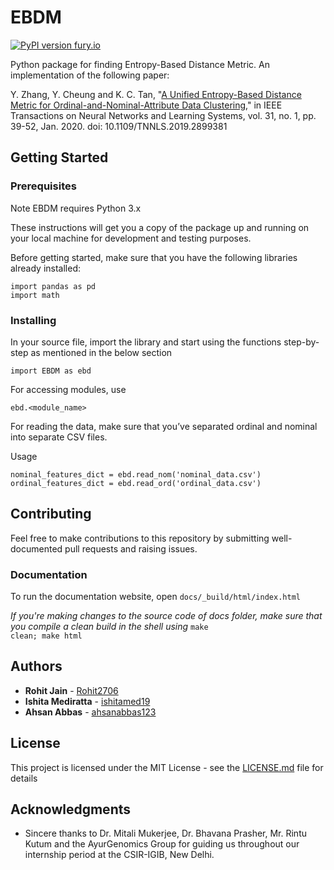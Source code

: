# EBDM 

[![PyPI version fury.io](https://badge.fury.io/py/ansicolortags.svg)](https://pypi.org/project/EBDM/)

Python package for finding Entropy-Based Distance Metric. An implementation of the following paper:

Y. Zhang, Y. Cheung and K. C. Tan, "[A Unified Entropy-Based Distance Metric for Ordinal-and-Nominal-Attribute Data Clustering](http://ieeexplore.ieee.org/stamp/stamp.jsp?tp=&arnumber=8671525&isnumber=8949827)," in IEEE Transactions on Neural Networks and Learning Systems, vol. 31, no. 1, pp. 39-52, Jan. 2020.
doi: 10.1109/TNNLS.2019.2899381

## Getting Started

### Prerequisites

Note EBDM requires Python 3.x

These instructions will get you a copy of the package up and running on your local machine for development and testing purposes.

Before getting started, make sure that you have the following libraries already installed:

```
import pandas as pd
import math
```
### Installing

In your source file, import the library and start using the functions step-by-step as mentioned in the below section

```
import EBDM as ebd
```
For accessing modules, use
```
ebd.<module_name>
```

For reading the data, make sure that you’ve separated ordinal and nominal into separate CSV files.

Usage
```
nominal_features_dict = ebd.read_nom('nominal_data.csv')
ordinal_features_dict = ebd.read_ord('ordinal_data.csv')
```

## Contributing

Feel free to make contributions to this repository by submitting well-documented pull requests and raising issues.

### Documentation

To run the documentation website, open <code>docs/_build/html/index.html</code>

*If you're making changes to the source code of docs folder, make sure that you compile a clean build in the shell using*
<code>make clean; make html</code>

## Authors

* **Rohit Jain**  - [Rohit2706](https://github.com/Rohit2706)
* **Ishita Mediratta**  - [ishitamed19](https://github.com/ishitamed19)
* **Ahsan Abbas** - [ahsanabbas123](https://github.com/ahsanabbas123)

## License

This project is licensed under the MIT License - see the [LICENSE.md](LICENSE.md) file for details

## Acknowledgments

* Sincere thanks to Dr. Mitali Mukerjee, Dr. Bhavana Prasher, Mr. Rintu Kutum and the AyurGenomics Group for guiding us throughout our internship period at the CSIR-IGIB, New Delhi.



